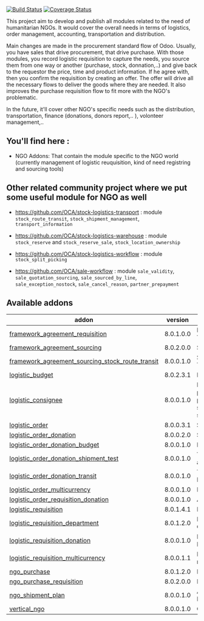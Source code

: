 [![Build Status](https://travis-ci.org/OCA/vertical-ngo.svg?branch=8.0)](https://travis-ci.org/OCA/vertical-ngo)
[![Coverage Status](https://coveralls.io/repos/OCA/vertical-ngo/badge.svg?branch=8.0)](https://coveralls.io/r/OCA/vertical-ngo?branch=8.0)


This project aim to develop and publish all modules related to the need of
humanitarian NGOs. It would cover the overall needs in terms of logistics,
order management, accounting, transportation and distribution.

Main changes are made in the procurement standard flow of Odoo. Usually, you
have sales that drive procurement, that drive purchase. With those modules, you
record logistic requisition to capture the needs, you source them from one way
or another (purchase, stock, donnation,..) and give back to the requestor the
price, time and product information. If he agree with, then you confirm the
requisition by creating an offer. The offer will drive all the necessary flows
to deliver the goods where they are needed. It also improves the purchase
requisition flow to fit more with the NGO's problematic.

In the future, it'll cover other NGO's specific needs such as the distribution,
transportation, finance (donations, donors report,.. ), volonteer management,..

You'll find here :
----------------------

- NGO Addons: That contain the module specific to the NGO world (currently
  management of logistic reuquisition, kind of need registring and sourcing
  tools)


Other related community project where we put some useful module for NGO as well
-------------------------------------------------------------------------------

 * https://github.com/OCA/stock-logistics-transport : module
   `stock_route_transit`, `stock_shipment_management`, `transport_information`

 * https://github.com/OCA/stock-logistics-warehouse : module `stock_reserve`
   and `stock_reserve_sale`, `stock_location_ownership`

 * https://github.com/OCA/stock-logistics-workflow : module
   `stock_split_picking`

 * https://github.com/OCA/sale-workflow : module `sale_validity`,
   `sale_quotation_sourcing`, `sale_sourced_by_line`, `sale_exception_nostock`,
   `sale_cancel_reason`, `partner_prepayment`

[//]: # (addons)

Available addons
----------------
addon | version | summary
--- | --- | ---
[framework_agreement_requisition](framework_agreement_requisition/) | 8.0.1.0.0 | Framework Agreement Negociation in the Tender
[framework_agreement_sourcing](framework_agreement_sourcing/) | 8.0.2.0.0 | Sourcing with Framework Agreements
[framework_agreement_sourcing_stock_route_transit](framework_agreement_sourcing_stock_route_transit/) | 8.0.0.1.0 | Sourcing for Framework Agreement with Transit routes
[logistic_budget](logistic_budget/) | 8.0.2.3.1 | Logistics Budget
[logistic_consignee](logistic_consignee/) | 8.0.0.1.0 | Deprecated: use purchase_requisition_transport_multi_address, purchase_transport_multi_address, sale_transport_multi_address, stock_transport_multi_address
[logistic_order](logistic_order/) | 8.0.0.3.1 | Sales Order as Logistics Order
[logistic_order_donation](logistic_order_donation/) | 8.0.0.2.0 | Sales Order as In-Kind Donations
[logistic_order_donation_budget](logistic_order_donation_budget/) | 8.0.0.1.0 | Budget management for In-Kind Donations
[logistic_order_donation_shipment_test](logistic_order_donation_shipment_test/) | 8.0.0.1.0 | Test coexistence of Shipment management and Logistic Order Donations
[logistic_order_donation_transit](logistic_order_donation_transit/) | 8.0.0.1.0 | Transit management for Logistic Order Donations
[logistic_order_multicurrency](logistic_order_multicurrency/) | 8.0.0.1.0 | Multicurrency management
[logistic_order_requisition_donation](logistic_order_requisition_donation/) | 8.0.0.1.0 | Adapt views and fields
[logistic_requisition](logistic_requisition/) | 8.0.1.4.1 | Logistics Requisition
[logistic_requisition_department](logistic_requisition_department/) | 8.0.1.2.0 | Logistic Requisitions with Department Categorization
[logistic_requisition_donation](logistic_requisition_donation/) | 8.0.0.1.0 | Manage Donor Warehouse Dispatch with Logistics Requisition
[logistic_requisition_multicurrency](logistic_requisition_multicurrency/) | 8.0.0.1.1 | Multicurrency management for logistics requistion
[ngo_purchase](ngo_purchase/) | 8.0.1.2.0 | Base Purchase Order view for NGO
[ngo_purchase_requisition](ngo_purchase_requisition/) | 8.0.2.0.0 | Base Purchase Requisition view for NGO
[ngo_shipment_plan](ngo_shipment_plan/) | 8.0.0.1.0 | Adaptations of Shipment Management for NGO
[vertical_ngo](vertical_ngo/) | 8.0.0.1.0 | Odoo NGO Verticalization

[//]: # (end addons)
